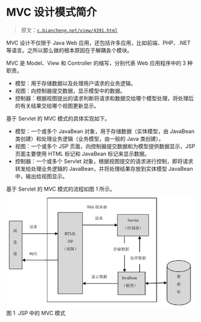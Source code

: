 # MVC 设计模式简介

> 原文：[`c.biancheng.net/view/4391.html`](http://c.biancheng.net/view/4391.html)

MVC 设计不仅限于 Java Web 应用，还包括许多应用，比如前端、PHP、.NET 等语言。之所以那么做的根本原因在于解耦各个模块。

MVC 是 Model、View 和 Controller 的缩写，分别代表 Web 应用程序中的 3 种职责。

*   模型：用于存储数据以及处理用户请求的业务逻辑。
*   视图：向控制器提交数据，显示模型中的数据。
*   控制器：根据视图提出的请求判断将请求和数据交给哪个模型处理，将处理后的有关结果交给哪个视图更新显示。

基于 Servlet 的 MVC 模式的具体实现如下。

*   模型：一个或多个 JavaBean 对象，用于存储数据（实体模型，由 JavaBean 类创建）和处理业务逻辑（业务模型，由一般的 Java 类创建）。
*   视图：一个或多个 JSP 页面，向控制器提交数据和为模型提供数据显示，JSP 页面主要使用 HTML 标记和 JavaBean 标记来显示数据。
*   控制器：一个或多个 Servlet 对象，根据视图提交的请求进行控制，即将请求转发给处理业务逻辑的 JavaBean，并将处理结果存放到实体模型 JavaBean 中，输出给视图显示。

基于 Servlet 的 MVC 模式的流程如图 1 所示。

![JSP 中的 MVC 模式](img/d2ae4dc0f0d264559433abe04b0dea4b.png)
图 1  JSP 中的 MVC 模式